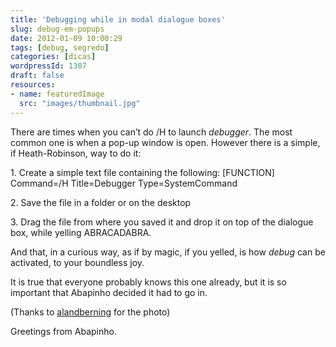 ```yaml
---
title: 'Debugging while in modal dialogue boxes'
slug: debug-em-popups
date: 2012-01-09 10:00:29
tags: [debug, segredo]
categories: [dicas]
wordpressId: 1307
draft: false
resources:
- name: featuredImage
  src: "images/thumbnail.jpg"
---
```

There are times when you can’t do /H to launch _debugger_. The most common one is when a pop-up window is open. However there is a simple, if Heath-Robinson, way to do it:

<!--more-->

1\. Create a simple text file containing the following:
[FUNCTION]
Command=/H
Title=Debugger
Type=SystemCommand

2\. Save the file in a folder or on the desktop

3\. Drag the file from where you saved it and drop it on top of the dialogue box, while yelling ABRACADABRA.

And that, in a curious way, as if by magic, if you yelled, is how _debug_ can be activated, to your boundless joy.

It is true that everyone probably knows this one already, but it is so important that Abapinho decided it had to go in.

(Thanks to [alandberning][1] for the photo)

Greetings from Abapinho.

   [1]: http://www.flickr.com/photos/14617207@N00/4609793276/
